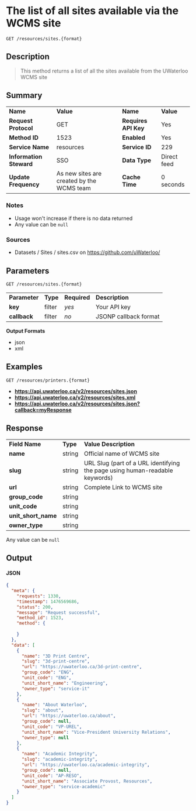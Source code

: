 # The list of all sites available via the WCMS site

```
GET /resources/sites.{format}
```

## Description

> This method returns a list of all the sites available from the UWaterloo WCMS site

## Summary

<table>
  <tr>
    <td><b>Name</b></td>
    <td><b>Value</b></td>
    <td><b><b>Name</b></b></td>
    <td><b>Value</b></td>
  </tr>
  <tr>
    <td><b>Request Protocol</b></td>
    <td>GET</td>
    <td><b>Requires API Key</b></td>
    <td>Yes</td>
  </tr>
  <tr>
    <td><b>Method ID</b></td>
    <td>1523</td>
    <td><b>Enabled</b></td>
    <td>Yes</td>
  </tr>
  <tr>
    <td><b>Service Name</b></td>
    <td>resources</td>
    <td><b>Service ID</b></td>
    <td>229</td>
  </tr>
  <tr>
    <td><b>Information Steward</b></td>
    <td>SSO</td>
    <td><b>Data Type</b></td>
    <td>Direct feed</td>
  </tr>
  <tr>
    <td><b>Update Frequency</b></td>
    <td>As new sites are created by the WCMS team</td>
    <td><b>Cache Time</b></td>
    <td>0 seconds</td>
  </tr>
</table>


### Notes

- Usage won't increase if there is no data returned
- Any value can be `null`


### Sources

- Datasets / Sites / sites.csv on https://github.com/uWaterloo/


## Parameters

```
GET /resources/sites.{format}
```

<table>
  <tr>
    <td><b>Parameter</b></td>
    <td><b>Type</b></td>
    <td><b><b>Required</b></b></td>
    <td><b>Description</b></td>
  </tr>
  <tr>
    <td><b>key</b></td>
    <td>filter</td>
    <td><i>yes</i></td>
    <td>Your API key</td>
  </tr>
  <tr>
    <td><b>callback</b></td>
    <td>filter</td>
    <td><i>no</i></td>
    <td>JSONP callback format</td>
  </tr>
</table>

**Output Formats**

- json
- xml


## Examples

```
GET /resources/printers.{format}
```

- **https://api.uwaterloo.ca/v2/resources/sites.json**
- **https://api.uwaterloo.ca/v2/resources/sites.xml**
- **https://api.uwaterloo.ca/v2/resources/sites.json?callback=myResponse**


## Response

<table>
  <tr>
    <td><b>Field Name</b></td>
    <td><b>Type</b></td>
    <td><b>Value Description</b></td>
  </tr>
  <tr>
    <td><b>name</b></td>
    <td>string</td>
    <td>Official name of WCMS site</td>
  </tr>
  <tr>
    <td><b>slug</b></td>
    <td>string</td>
    <td>URL Slug (part of a URL identifying the page using human-readable keywords)</td>
  </tr>
  <tr>
    <td><b>url</b></td>
    <td>string</td>
    <td>Complete Link to WCMS site</td>
  </tr>
  <tr>
    <td><b>group_code</b></td>
    <td>string</td>
    <td></td>
  </tr>
  <tr>
    <td><b>unit_code</b></td>
    <td>string</td>
    <td></td>
  </tr>
  <tr>
    <td><b>unit_short_name</b></td>
    <td>string</td>
    <td></td>
  </tr>
  <tr>
    <td><b>owner_type</b></td>
    <td>string</td>
    <td></td>
  </tr>
</table>


Any value can be `null`

## Output

#### JSON

```json
{
  "meta": {
    "requests": 1330,
    "timestamp": 1476569686,
    "status": 200,
    "message": "Request successful",
    "method_id": 1523,
    "method": {
      
    }
  },
  "data": [
    {
      "name": "3D Print Centre",
      "slug": "3d-print-centre",
      "url": "https://uwaterloo.ca/3d-print-centre",
      "group_code": "ENG",
      "unit_code": "ENG",
      "unit_short_name": "Engineering",
      "owner_type": "service-it"
    },
    {
      "name": "About Waterloo",
      "slug": "about",
      "url": "https://uwaterloo.ca/about",
      "group_code": null,
      "unit_code": "VP-UREL",
      "unit_short_name": "Vice-President University Relations",
      "owner_type": null
    },
    {
      "name": "Academic Integrity",
      "slug": "academic-integrity",
      "url": "https://uwaterloo.ca/academic-integrity",
      "group_code": null,
      "unit_code": "AP-RESO",
      "unit_short_name": "Associate Provost, Resources",
      "owner_type": "service-academic"
    }
  ]
}
```

